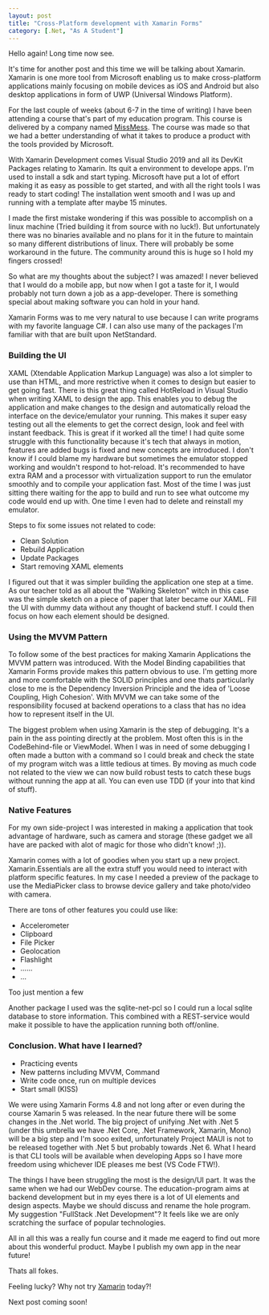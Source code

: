 ```yaml
---
layout: post
title: "Cross-Platform development with Xamarin Forms"
category: [.Net, "As A Student"]
---
```


Hello again! Long time now see.

It's time for another post and this time we will be talking about Xamarin.
Xamarin is one more tool from Microsoft enabling us to make cross-platform applications mainly
focusing on mobile devices as iOS and Android but also desktop applications in form of UWP (Universal Windows Platform).

For the last couple of weeks (about 6-7 in the time of writing) I have been attending a
course that's part of my education program. This course is delivered by a company named [MissMess](www.missmess.se).
The course was made so that we had a better understanding of what it takes to produce a product with the tools provided by Microsoft.

With Xamarin Development comes Visual Studio 2019 and all its DevKit Packages relating to Xamarin.
Its quit a environment to develope apps. I'm used to install a sdk and start typing.
Microsoft have put a lot of effort making it as easy as possible to get started, and with all the right tools I was ready to start coding!
The installation went smooth and I was up and running with a template after maybe 15 minutes.

I made the first mistake wondering if this was possible to accomplish on a linux machine (Tried building it from source with no luck!).
But unfortunately there was no binaries available and no plans for it in the future to maintain so many different distributions of linux.
There will probably be some workaround in the future.
The community around this is huge so I hold my fingers crossed!

So what are my thoughts about the subject? I was amazed! I never believed that I would do a mobile app, but now when I got a taste for it,
I would probably not turn down a job as a app-developer. There is something special about making software you can hold in your hand.

Xamarin Forms was to me very natural to use because I can write programs with my favorite language C#.
I can also use many of the packages I'm familiar with that are built upon NetStandard.

### Building the UI

XAML (Xtendable Application Markup Language) was also a lot simpler to use than HTML, and more restrictive when it comes to design but easier to get going fast.
There is this great thing called HotReload in Visual Studio when writing XAML to design the app.
This enables you to debug the application and make changes to the design and automatically reload the interface on the device/emulator your running.
This makes it super easy testing out all the elements to get the correct design, look and feel with instant feedback.
This is great if it worked all the time!
I had quite some struggle with this functionality because it's tech that always in motion,
features are added bugs is fixed and new concepts are introduced.
I don't know if I could blame my hardware but sometimes the emulator stopped working and wouldn't respond to hot-reload.
It's recommended to have extra RAM and a processor with virtualization support to run the emulator smoothly and to compile your application fast.
Most of the time I was just sitting there waiting for the app to build and run to see what outcome my code would end up with.
One time I even had to delete and reinstall my emulator.

Steps to fix some issues not related to code:

- Clean Solution
- Rebuild Application
- Update Packages
- Start removing XAML elements

I figured out that it was simpler building the application one step at a time. As our teacher told as all about the "Walking Skeleton"
witch in this case was the simple sketch on a piece of paper that later became our XAML. Fill the UI with dummy data without any thought of backend stuff.
I could then focus on how each element should be designed.

### Using the MVVM Pattern

To follow some of the best practices for making Xamarin Applications the MVVM pattern was introduced.
With the Model Binding capabilities that Xamarin Forms provide makes this pattern obvious to use.
I'm getting more and more comfortable with the SOLID principles and one thats particularly close to me is the Dependency Inversion Principle and the idea of 'Loose Coupling, High Cohesion'.
With MVVM we can take some of the responsibility focused at backend operations to a class that has no idea how to represent itself in the UI.

The biggest problem when using Xamarin is the step of debugging. It's a pain in the ass pointing directly at the problem. Most often this is in the CodeBehind-file or ViewModel.
When I was in need of some debugging I often made a button with a command so I could break and check the state of my program witch was a little tedious at times.
By moving as much code not related to the view we can now build robust tests to catch these bugs without running the app at all. You can even use TDD (if your into that kind of stuff).

### Native Features

For my own side-project I was interested in making a application that took advantage of hardware, such as camera and storage (these gadget we all have are packed with alot of magic for those who didn't know! ;)).

Xamarin comes with a lot of goodies when you start up a new project. Xamarin.Essentials are all the extra stuff you would need to interact with platform specific features. In my case I needed a preview of the package to use the MediaPicker class to browse device gallery and take photo/video with camera.

There are tons of other features you could use like:

- Accelerometer
- Clipboard
- File Picker
- Geolocation
- Flashlight
- ......
- ...

Too just mention a few

Another package I used was the sqlite-net-pcl so I could run a local sqlite database to store information. This combined with a REST-service would make it possible to have the application running both off/online.

### Conclusion. What have I learned?

- Practicing events
- New patterns including MVVM, Command
- Write code once, run on multiple devices
- Start small (KISS)

We were using Xamarin Forms 4.8 and not long after or even during the course Xamarin 5 was released. In the near future there will be some changes in the .Net world.
The big project of unifying .Net with .Net 5 (under this umbrella we have .Net Core, .Net Framework, Xamarin, Mono) will be a big step and I'm sooo exited, unfortunately Project MAUI is not to be released together with .Net 5 but probably towards .Net 6.
What I heard is that CLI tools will be available when developing Apps so I have more freedom using whichever IDE pleases me best (VS Code FTW!).

The things I have been struggling the most is the design/UI part. It was the same when we had our WebDev course.
The education-program aims at backend development but in my eyes there is a lot of UI elements and design aspects.
Maybe we should discuss and rename the hole program. My suggestion "FullStack .Net Development"?
It feels like we are only scratching the surface of popular technologies.

All in all this was a really fun course and it made me eagerd to find out more about this wonderful product.
Maybe I publish my own app in the near future!

Thats all fokes.

Feeling lucky? Why not try [Xamarin](https://docs.microsoft.com/en-us/xamarin/get-started/) today?!

Next post coming soon!
